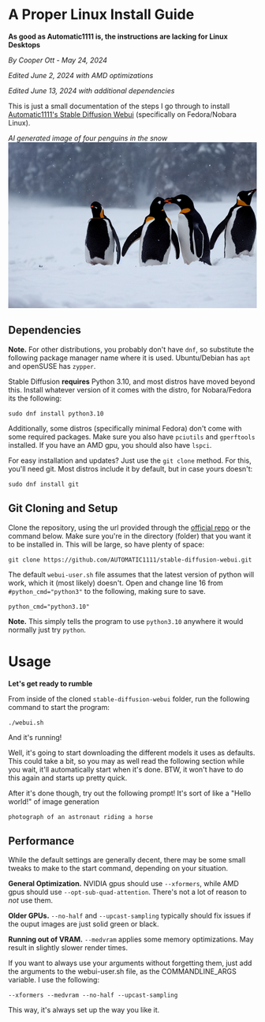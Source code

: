 # A Proper Linux Install Guide
**As good as Automatic1111 is, the instructions are lacking for Linux Desktops**

*By Cooper Ott - May 24, 2024*

*Edited June 2, 2024 with AMD optimizations*

*Edited June 13, 2024 with additional dependencies*

This is just a small documentation of the steps I go through to install [Automatic1111's Stable Diffusion Webui](https://github.com/AUTOMATIC1111/stable-diffusion-webui) (specifically on Fedora/Nobara Linux).

*AI generated image of four penguins in the snow*
![](/blog/2024/5/linux-automatic1111-sd.png)

## Dependencies
**Note.** For other distributions, you probably don't have `dnf`, so substitute the following package manager name where it is used. Ubuntu/Debian has `apt` and openSUSE has `zypper`.

Stable Diffusion **requires** Python 3.10, and most distros have moved beyond this. Install whatever version of it comes with the distro, for Nobara/Fedora its the following:

```
sudo dnf install python3.10
```

Additionally, some distros (specifically minimal Fedora) don't come with some required packages. Make sure you also have `pciutils` and `gperftools` installed. If you have an AMD gpu, you should also have `lspci`.

For easy installation and updates? Just use the `git clone` method. For this, you'll need git. Most distros include it by default, but in case yours doesn't:

```
sudo dnf install git
```

## Git Cloning and Setup
Clone the repository, using the url provided through the [official repo](https://github.com/AUTOMATIC1111/stable-diffusion-webui) or the command below. Make sure you're in the directory (folder) that you want it to be installed in. This will be large, so have plenty of space:

```
git clone https://github.com/AUTOMATIC1111/stable-diffusion-webui.git
```

The default `webui-user.sh` file assumes that the latest version of python will work, which it (most likely) doesn't. Open and change line 16 from `#python_cmd="python3"` to the following, making sure to save.

```
python_cmd="python3.10"
```

**Note.** This simply tells the program to use `python3.10` anywhere it would normally just try `python`.
# Usage
**Let's get ready to rumble**

From inside of the cloned `stable-diffusion-webui` folder, run the following command to start the program:

```
./webui.sh
```

And it's running!

Well, it's going to start downloading the different models it uses as defaults. This could take a bit, so you may as well read the following section while you wait, it'll automatically start when it's done. BTW, it won't have to do this again and starts up pretty quick.

After it's done though, try out the following prompt! It's sort of like a "Hello world!" of image generation

```
photograph of an astronaut riding a horse
```

## Performance
While the default settings are generally decent, there may be some small tweaks to make to the start command, depending on your situation.

**General Optimization.** NVIDIA gpus should use `--xformers`, while AMD gpus should use `--opt-sub-quad-attention`. There's not a lot of reason to *not* use them.

**Older GPUs.** `--no-half` and `--upcast-sampling` typically should fix issues if the ouput images are just solid green or black.

**Running out of VRAM.** `--medvram` applies some memory optimizations. May result in slightly slower render times.

If you want to always use your arguments without forgetting them, just add the arguments to the webui-user.sh file, as the COMMANDLINE_ARGS variable. I use the following:

```
--xformers --medvram --no-half --upcast-sampling
```

This way, it's always set up the way you like it.
